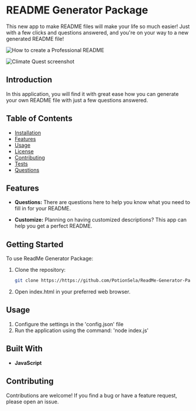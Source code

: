 # README Generator Package
This new app to make README files will make your life so much easier! Just with a few clicks and questions answered, and you're on your way to a new generated README file!

![How to create a Professional README]()

![Climate Quest screenshot](./Assets/Images/Climate-Quest-Nav-img.png)


## Introduction

In this application, you will find it with great ease how you can generate your own README file with just a few questions answered.

## Table of Contents
- [Installation](#installation)
- [Features](#features)
- [Usage](#usage)
- [License](#license)
- [Contributing](#contributing)
- [Tests](#tests)
- [Questions](#questions)


## Features

- **Questions:** There are questions here to help you know what you need to fill in for your README.

- **Customize:** Planning on having customized descriptions? This app can help you get a perfect README.


## Getting Started

To use ReadMe Generator Package:

1. Clone the repository:
   ```bash
   git clone https://https://github.com/PotionSela/ReadMe-Generator-Package

2. Open index.html in your preferred web browser.


## Usage

1. Configure the settings in the 'config.json' file
2. Run the application using the command: 'node index.js'


## Built With

- **JavaScript**


## Contributing
Contributions are welcome! If you find a bug or have a feature request, please open an issue.